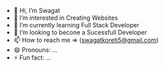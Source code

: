 - 👋 Hi, I’m Swagat
- 👀 I’m interested in Creating Websites
- 🌱 I’m currently learning Full Stack  Developer 
- 💞️ I’m looking to becone a Sucessfull Developer
- 📫 How to reach me => (swagatkoreti5@gmail.com)
- 😄 Pronouns: ...
- ⚡ Fun fact: ...

<!---
Swagat1126/Swagat1126 is a ✨ special ✨ repository because its `README.md` (this file) appears on your GitHub profile.
You can click the Preview link to take a look at your changes.
--->
